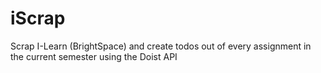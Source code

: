 # iScrap
Scrap I-Learn (BrightSpace) and create todos out of every assignment in the current semester using the Doist API 
